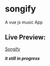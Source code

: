 # songify
A vue js music App

## Live Preview:
[Songify](https://songify-five.vercel.app/)

***it still in progress***

